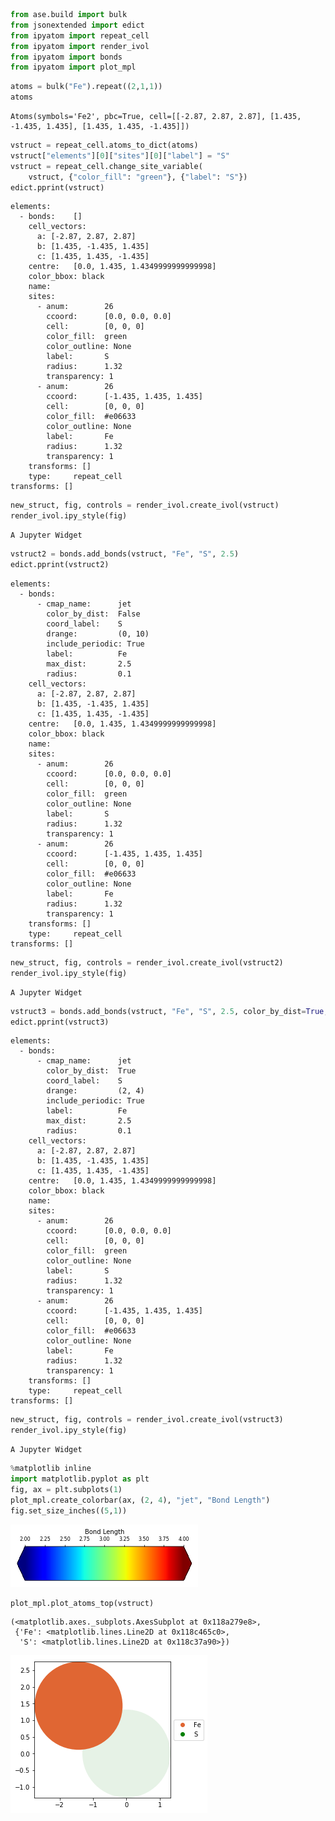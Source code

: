 

```python
from ase.build import bulk
from jsonextended import edict
from ipyatom import repeat_cell
from ipyatom import render_ivol
from ipyatom import bonds
from ipyatom import plot_mpl
```


```python
atoms = bulk("Fe").repeat((2,1,1))
atoms
```




    Atoms(symbols='Fe2', pbc=True, cell=[[-2.87, 2.87, 2.87], [1.435, -1.435, 1.435], [1.435, 1.435, -1.435]])




```python
vstruct = repeat_cell.atoms_to_dict(atoms)
vstruct["elements"][0]["sites"][0]["label"] = "S"
vstruct = repeat_cell.change_site_variable(
    vstruct, {"color_fill": "green"}, {"label": "S"})
edict.pprint(vstruct)
```

    elements:
      - bonds:    []
        cell_vectors:
          a: [-2.87, 2.87, 2.87]
          b: [1.435, -1.435, 1.435]
          c: [1.435, 1.435, -1.435]
        centre:   [0.0, 1.435, 1.4349999999999998]
        color_bbox: black
        name:
        sites:
          - anum:        26
            ccoord:      [0.0, 0.0, 0.0]
            cell:        [0, 0, 0]
            color_fill:  green
            color_outline: None
            label:       S
            radius:      1.32
            transparency: 1
          - anum:        26
            ccoord:      [-1.435, 1.435, 1.435]
            cell:        [0, 0, 0]
            color_fill:  #e06633
            color_outline: None
            label:       Fe
            radius:      1.32
            transparency: 1
        transforms: []
        type:     repeat_cell
    transforms: []



```python
new_struct, fig, controls = render_ivol.create_ivol(vstruct)
render_ivol.ipy_style(fig)
```


    A Jupyter Widget



```python
vstruct2 = bonds.add_bonds(vstruct, "Fe", "S", 2.5)
edict.pprint(vstruct2)
```

    elements:
      - bonds:
          - cmap_name:      jet
            color_by_dist:  False
            coord_label:    S
            drange:         (0, 10)
            include_periodic: True
            label:          Fe
            max_dist:       2.5
            radius:         0.1
        cell_vectors:
          a: [-2.87, 2.87, 2.87]
          b: [1.435, -1.435, 1.435]
          c: [1.435, 1.435, -1.435]
        centre:   [0.0, 1.435, 1.4349999999999998]
        color_bbox: black
        name:
        sites:
          - anum:        26
            ccoord:      [0.0, 0.0, 0.0]
            cell:        [0, 0, 0]
            color_fill:  green
            color_outline: None
            label:       S
            radius:      1.32
            transparency: 1
          - anum:        26
            ccoord:      [-1.435, 1.435, 1.435]
            cell:        [0, 0, 0]
            color_fill:  #e06633
            color_outline: None
            label:       Fe
            radius:      1.32
            transparency: 1
        transforms: []
        type:     repeat_cell
    transforms: []



```python
new_struct, fig, controls = render_ivol.create_ivol(vstruct2)
render_ivol.ipy_style(fig)
```


    A Jupyter Widget



```python
vstruct3 = bonds.add_bonds(vstruct, "Fe", "S", 2.5, color_by_dist=True, drange=(2,4))
edict.pprint(vstruct3)
```

    elements:
      - bonds:
          - cmap_name:      jet
            color_by_dist:  True
            coord_label:    S
            drange:         (2, 4)
            include_periodic: True
            label:          Fe
            max_dist:       2.5
            radius:         0.1
        cell_vectors:
          a: [-2.87, 2.87, 2.87]
          b: [1.435, -1.435, 1.435]
          c: [1.435, 1.435, -1.435]
        centre:   [0.0, 1.435, 1.4349999999999998]
        color_bbox: black
        name:
        sites:
          - anum:        26
            ccoord:      [0.0, 0.0, 0.0]
            cell:        [0, 0, 0]
            color_fill:  green
            color_outline: None
            label:       S
            radius:      1.32
            transparency: 1
          - anum:        26
            ccoord:      [-1.435, 1.435, 1.435]
            cell:        [0, 0, 0]
            color_fill:  #e06633
            color_outline: None
            label:       Fe
            radius:      1.32
            transparency: 1
        transforms: []
        type:     repeat_cell
    transforms: []



```python
new_struct, fig, controls = render_ivol.create_ivol(vstruct3)
render_ivol.ipy_style(fig)
```


    A Jupyter Widget



```python
%matplotlib inline
import matplotlib.pyplot as plt
fig, ax = plt.subplots(1)
plot_mpl.create_colorbar(ax, (2, 4), "jet", "Bond Length")
fig.set_size_inches((5,1))
```


![png](output_8_0.png)



```python
plot_mpl.plot_atoms_top(vstruct)
```




    (<matplotlib.axes._subplots.AxesSubplot at 0x118a279e8>,
     {'Fe': <matplotlib.lines.Line2D at 0x118c465c0>,
      'S': <matplotlib.lines.Line2D at 0x118c37a90>})




![png](output_9_1.png)

